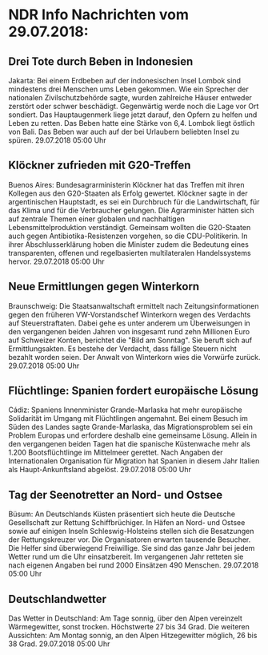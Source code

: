 # NDR Info Nachrichten vom 29.07.2018:


## Drei Tote durch Beben in Indonesien
Jakarta: Bei einem Erdbeben auf der indonesischen Insel Lombok sind mindestens drei Menschen ums Leben gekommen. Wie ein Sprecher der nationalen Zivilschutzbehörde sagte, wurden zahlreiche Häuser entweder zerstört oder schwer beschädigt. Gegenwärtig werde noch die Lage vor Ort sondiert. Das Hauptaugenmerk liege jetzt darauf, den Opfern zu helfen und Leben zu retten. Das Beben hatte eine Stärke von 6,4. Lombok liegt östlich von Bali. Das Beben war auch auf der bei Urlaubern beliebten Insel zu spüren. 29.07.2018 05:00 Uhr 

## Klöckner zufrieden mit G20-Treffen
Buenos Aires: Bundesagrarministerin Klöckner hat das Treffen mit ihren Kollegen aus den G20-Staaten als Erfolg gewertet. Klöckner sagte in der argentinischen Hauptstadt, es sei ein Durchbruch für die Landwirtschaft, für das Klima und für die Verbraucher gelungen. Die Agrarminister hätten sich auf zentrale Themen einer globalen und nachhaltigen Lebensmittelproduktion verständigt. Gemeinsam wollten die G20-Staaten auch gegen Antibiotika-Resistenzen vorgehen, so die CDU-Politikerin. In ihrer Abschlusserklärung hoben die Minister zudem die Bedeutung eines transparenten, offenen und regelbasierten multilateralen Handelssystems hervor. 29.07.2018 05:00 Uhr 

## Neue Ermittlungen gegen Winterkorn
Braunschweig: Die Staatsanwaltschaft ermittelt nach Zeitungsinformationen gegen den früheren VW-Vorstandschef Winterkorn wegen des Verdachts auf Steuerstraftaten. Dabei gehe es unter anderem um Überweisungen in den vergangenen beiden Jahren von insgesamt rund zehn Millionen Euro auf Schweizer Konten, berichtet die "Bild am Sonntag". Sie beruft sich auf Ermittlungsakten. Es bestehe der Verdacht, dass fällige Steuern nicht bezahlt worden seien. Der Anwalt von Winterkorn wies die Vorwürfe zurück. 29.07.2018 05:00 Uhr 

## Flüchtlinge: Spanien fordert europäische Lösung
Cádiz:	Spaniens Innenminister Grande-Marlaska hat mehr europäische Solidarität im Umgang mit Flüchtlingen angemahnt. Bei einem Besuch im Süden des Landes sagte Grande-Marlaska, das Migrationsproblem sei ein Problem Europas und erfordere deshalb eine gemeinsame Lösung. Allein in den vergangenen beiden Tagen hat die spanische Küstenwache mehr als 1.200 Bootsflüchtlinge im Mittelmeer gerettet. Nach Angaben der Internationalen Organisation für Migration hat Spanien in diesem Jahr Italien als Haupt-Ankunftsland abgelöst. 29.07.2018 05:00 Uhr 

## Tag der Seenotretter an Nord- und Ostsee
Büsum: An Deutschlands Küsten präsentiert sich heute die Deutsche Gesellschaft zur Rettung Schiffbrüchiger. In Häfen an Nord- und Ostsee sowie auf einigen Inseln Schleswig-Holsteins stellen sich die Besatzungen der Rettungskreuzer vor. Die Organisatoren erwarten tausende Besucher. Die Helfer sind überwiegend Freiwillige. Sie sind das ganze Jahr bei jedem Wetter rund um die Uhr einsatzbereit. Im vergangenen Jahr retteten sie nach eigenen Angaben bei rund 2000 Einsätzen 490 Menschen. 29.07.2018 05:00 Uhr 

## Deutschlandwetter
Das Wetter in Deutschland: Am Tage sonnig, über den Alpen vereinzelt Wärmegewitter, sonst trocken. Höchstwerte 27 bis 34 Grad. Die weiteren Aussichten: Am Montag sonnig, an den Alpen Hitzegewitter möglich, 26 bis 38 Grad. 29.07.2018 05:00 Uhr 
